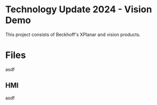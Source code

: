 # Technology Update 2024 - Vision Demo

This project consists of Beckhoff's XPlanar and vision products. 


# Files

asdf

## HMI

asdf